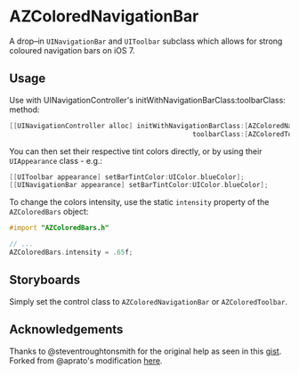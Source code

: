 AZColoredNavigationBar
======================
A drop–in `UINavigationBar` and `UIToolbar` subclass which allows for strong coloured navigation bars on iOS 7. 

Usage
-----
Use with UINavigationController's initWithNavigationBarClass:toolbarClass: method:
```objective-c
[[UINavigationController alloc] initWithNavigationBarClass:[AZColoredNavigationBar class]
                                              toolbarClass:[AZColoredToolbar class]];
```

You can then set their respective tint colors directly, or by using their `UIAppearance` class - e.g.:
```objective-c
[[UIToolbar appearance] setBarTintColor:UIColor.blueColor];
[[UINavigationBar appearance] setBarTintColor:UIColor.blueColor];
```

To change the colors intensity, use the static `intensity` property of the `AZColoredBars` object:
```objective-c
#import "AZColoredBars.h"

// ...
AZColoredBars.intensity = .65f;
```

Storyboards
-----------
Simply set the control class to `AZColoredNavigationBar` or `AZColoredToolbar`.

Acknowledgements
----------------
Thanks to @steventroughtonsmith for the original help as seen in this [gist](https://gist.github.com/alanzeino/6619253). Forked from @aprato's modification [here](https://gist.github.com/aprato/6631390). 
